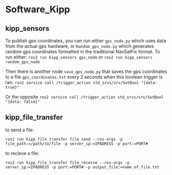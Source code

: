 # Software_Kipp

## kipp_sensors
To publish gps coordinates, you can run either ```gps_node.py``` which uses data from the actual gps hardware, or ```Random_gps_node.py``` which generates random gps coordinates formatted in the traditional NavSatFix format.
To run either:
```ros2 run kipp_sensors gps_node``` or
```ros2 run kipp_sensors random_gps_node```

Then there is another node ```save_gps_node.py``` that saves the gps coordinates to a file ```gps_coordinates.txt``` every 2 seconds when this boolean trigger is ran: ```ros2 service call /trigger_action std_srvs/srv/SetBool "{data: true}"```

Or the opposite ```ros2 service call /trigger_action std_srvs/srv/SetBool "{data: false}"```

## kipp_file_transfer
to send a file:

```ros2 run kipp_file_transfer file_send --ros-args -p file_path:=/path/to/file -p server_ip:=IPADRESS -p port:=PORT#```

to recieve a file:

```ros2 run kipp_file_transfer file_receive --ros-args -p server_ip:=IPADRESS -p port:=PORT# -p output_file:=name_of_file.txt```
